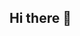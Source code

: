 ## Hi there 👋

<!--
Hi, i'm Sumaiyyah Tahir an aspiring full stack developer.

Previously contributed to projects on my [old GitHub profile](https://github.com/SumaiyyahTahir).
-->

